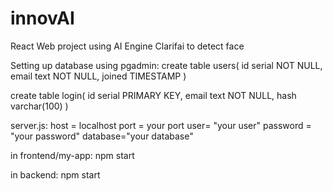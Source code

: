 # innovAI
 React Web project using AI Engine Clarifai to detect face
 
 Setting up database using pgadmin:
  create table users(
  id serial NOT NULL,
  email text NOT NULL,
  joined TIMESTAMP
  )
  
  create table login(
   id serial PRIMARY KEY,
   email text NOT NULL,
   hash varchar(100)
  )
 
 server.js:
 host = localhost
 port = your port
 user= "your user"
 password = "your password"
 database="your database"
 
in frontend/my-app:
 npm start
 
in backend:
 npm start
 

